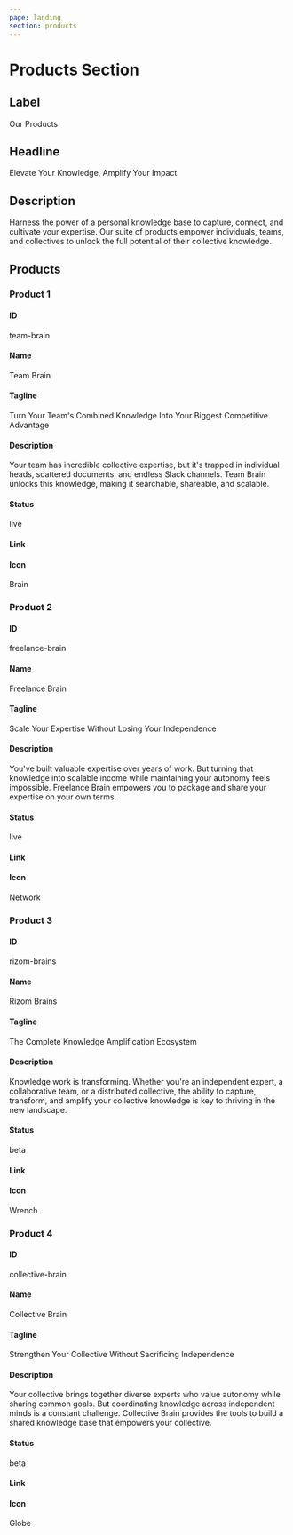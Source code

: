 ```yaml
---
page: landing
section: products
---
```


# Products Section

## Label

Our Products

## Headline

Elevate Your Knowledge, Amplify Your Impact

## Description

Harness the power of a personal knowledge base to capture, connect, and cultivate your expertise. Our suite of products empower individuals, teams, and collectives to unlock the full potential of their collective knowledge.

## Products

### Product 1

#### ID

team-brain

#### Name

Team Brain

#### Tagline

Turn Your Team's Combined Knowledge Into Your Biggest Competitive Advantage

#### Description

Your team has incredible collective expertise, but it's trapped in individual heads, scattered documents, and endless Slack channels. Team Brain unlocks this knowledge, making it searchable, shareable, and scalable.

#### Status

live

#### Link

#### Icon

Brain

### Product 2

#### ID

freelance-brain

#### Name

Freelance Brain

#### Tagline

Scale Your Expertise Without Losing Your Independence

#### Description

You've built valuable expertise over years of work. But turning that knowledge into scalable income while maintaining your autonomy feels impossible. Freelance Brain empowers you to package and share your expertise on your own terms.

#### Status

live

#### Link

#### Icon

Network

### Product 3

#### ID

rizom-brains

#### Name

Rizom Brains

#### Tagline

The Complete Knowledge Amplification Ecosystem

#### Description

Knowledge work is transforming. Whether you're an independent expert, a collaborative team, or a distributed collective, the ability to capture, transform, and amplify your collective knowledge is key to thriving in the new landscape.

#### Status

beta

#### Link

#### Icon

Wrench

### Product 4

#### ID

collective-brain

#### Name

Collective Brain

#### Tagline

Strengthen Your Collective Without Sacrificing Independence

#### Description

Your collective brings together diverse experts who value autonomy while sharing common goals. But coordinating knowledge across independent minds is a constant challenge. Collective Brain provides the tools to build a shared knowledge base that empowers your collective.

#### Status

beta

#### Link

#### Icon

Globe
